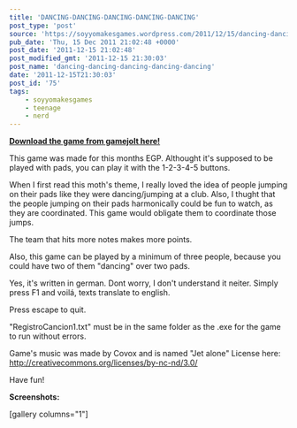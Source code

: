 ```yaml
---
title: 'DANCING-DANCING-DANCING-DANCING-DANCING'
post_type: 'post'
source: 'https://soyyomakesgames.wordpress.com/2011/12/15/dancing-dancing-dancing-dancing-dancing/'
pub_date: 'Thu, 15 Dec 2011 21:02:48 +0000'
post_date: '2011-12-15 21:02:48'
post_modified_gmt: '2011-12-15 21:30:03'
post_name: 'dancing-dancing-dancing-dancing-dancing'
date: '2011-12-15T21:30:03'
post_id: '75'
tags:
    - soyyomakesgames
    - teenage
    - nerd
---
```

<strong><a title="linky!" href="http://gamejolt.com/freeware/games/arcade/dancing-dancing-dancing-dancing-dancing/6781/" target="_blank">Download the game from gamejolt here!</a></strong>

This game was made for this months EGP. Althought it's supposed to be played with pads, you can play it with the 1-2-3-4-5 buttons.

When I first read this moth's theme, I really loved the idea of people jumping on their pads like they were dancing/jumping at a club. Also, I thught that the people jumping on their pads harmonically could be fun to watch, as they are coordinated. This game would obligate them to coordinate those jumps.

The team that hits more notes makes more points.

Also, this game can be played by a minimum of three people, because you could have two of them "dancing" over two pads.

Yes, it's written in german. Dont worry, I don't understand it neiter. Simply press F1 and voilá, texts translate to english.

Press escape to quit.

"RegistroCancion1.txt" must be in the same folder as the .exe for the game to run without errors.

Game's music was made by Covox and is named "Jet alone" License here: http://creativecommons.org/licenses/by-nc-nd/3.0/

Have fun!

<strong>Screenshots:</strong>

[gallery columns="1"]
